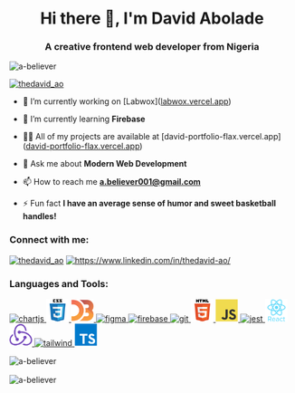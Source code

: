 <h1 align="center">Hi there 👋, I'm David Abolade</h1>
<h3 align="center">A creative frontend web developer from Nigeria</h3>

<p align="left"> <img src="https://komarev.com/ghpvc/?username=a-believer&label=Profile%20views&color=0e75b6&style=flat" alt="a-believer" /> </p>

<p align="left"> <a href="https://twitter.com/thedavid_ao" target="_blank"><img src="https://img.shields.io/twitter/follow/thedavid_ao?logo=twitter&style=for-the-badge" alt="thedavid_ao" /></a> </p>

- 🔭 I’m currently working on [Labwox](<a href="https://labwox.vercel.app" target="_blank">labwox.vercel.app</a>)

- 🌱 I’m currently learning **Firebase**

- 👨‍💻 All of my projects are available at [david-portfolio-flax.vercel.app](<a href="https://david-portfolio-flax.vercel.app" target="_blank">david-portfolio-flax.vercel.app</a>)

- 💬 Ask me about **Modern Web Development**

- 📫 How to reach me **a.believer001@gmail.com**

- ⚡ Fun fact **I have an average sense of humor and sweet basketball handles!**

<h3 align="left">Connect with me:</h3>
<p align="left">
<a href="https://twitter.com/thedavid_ao" target="_blank"><img align="center" src="https://raw.githubusercontent.com/rahuldkjain/github-profile-readme-generator/master/src/images/icons/Social/twitter.svg" alt="thedavid_ao" height="30" width="40" /></a>
<a href="https://linkedin.com/in/https://www.linkedin.com/in/thedavid-ao/" target="blank"><img align="center" src="https://raw.githubusercontent.com/rahuldkjain/github-profile-readme-generator/master/src/images/icons/Social/linked-in-alt.svg" alt="https://www.linkedin.com/in/thedavid-ao/" height="30" width="40" /></a>
</p>

<h3 align="left">Languages and Tools:</h3>
<p align="left"> <a href="https://www.chartjs.org" target="_blank" rel="noreferrer"> <img src="https://www.chartjs.org/media/logo-title.svg" alt="chartjs" width="40" height="40"/> </a> <a href="https://www.w3schools.com/css/" target="_blank" rel="noreferrer"> <img src="https://raw.githubusercontent.com/devicons/devicon/master/icons/css3/css3-original-wordmark.svg" alt="css3" width="40" height="40"/> </a> <a href="https://d3js.org/" target="_blank" rel="noreferrer"> <img src="https://raw.githubusercontent.com/devicons/devicon/master/icons/d3js/d3js-original.svg" alt="d3js" width="40" height="40"/> </a> <a href="https://www.figma.com/" target="_blank" rel="noreferrer"> <img src="https://www.vectorlogo.zone/logos/figma/figma-icon.svg" alt="figma" width="40" height="40"/> </a> <a href="https://firebase.google.com/" target="_blank" rel="noreferrer"> <img src="https://www.vectorlogo.zone/logos/firebase/firebase-icon.svg" alt="firebase" width="40" height="40"/> </a> <a href="https://git-scm.com/" target="_blank" rel="noreferrer"> <img src="https://www.vectorlogo.zone/logos/git-scm/git-scm-icon.svg" alt="git" width="40" height="40"/> </a> <a href="https://www.w3.org/html/" target="_blank" rel="noreferrer"> <img src="https://raw.githubusercontent.com/devicons/devicon/master/icons/html5/html5-original-wordmark.svg" alt="html5" width="40" height="40"/> </a> <a href="https://developer.mozilla.org/en-US/docs/Web/JavaScript" target="_blank" rel="noreferrer"> <img src="https://raw.githubusercontent.com/devicons/devicon/master/icons/javascript/javascript-original.svg" alt="javascript" width="40" height="40"/> </a> <a href="https://jestjs.io" target="_blank" rel="noreferrer"> <img src="https://www.vectorlogo.zone/logos/jestjsio/jestjsio-icon.svg" alt="jest" width="40" height="40"/> </a> <a href="https://reactjs.org/" target="_blank" rel="noreferrer"> <img src="https://raw.githubusercontent.com/devicons/devicon/master/icons/react/react-original-wordmark.svg" alt="react" width="40" height="40"/> </a> <a href="https://redux.js.org" target="_blank" rel="noreferrer"> <img src="https://raw.githubusercontent.com/devicons/devicon/master/icons/redux/redux-original.svg" alt="redux" width="40" height="40"/> </a> <a href="https://tailwindcss.com/" target="_blank" rel="noreferrer"> <img src="https://www.vectorlogo.zone/logos/tailwindcss/tailwindcss-icon.svg" alt="tailwind" width="40" height="40"/> </a> <a href="https://www.typescriptlang.org/" target="_blank" rel="noreferrer"> <img src="https://raw.githubusercontent.com/devicons/devicon/master/icons/typescript/typescript-original.svg" alt="typescript" width="40" height="40"/> </a> </p>

<p><img align="center" src="https://github-readme-stats.vercel.app/api/top-langs?username=a-believer&show_icons=true&locale=en&layout=compact" alt="a-believer" /></p>

<p><img align="center" src="https://github-readme-streak-stats.herokuapp.com/?user=a-believer&" alt="a-believer" /></p>
